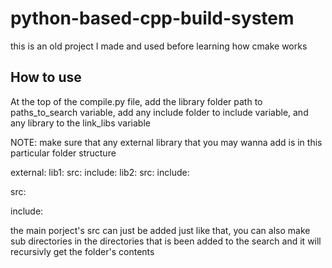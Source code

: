 # python-based-cpp-build-system
this is an old project I made and used before learning how cmake works


## How to use

At the top of the compile.py file, add the library folder path to paths_to_search variable, add any include folder to include variable, and any library to the link_libs variable

NOTE: make sure that any external library that you may wanna add is in this particular folder structure

external:
  lib1:
    src:
    include:
  lib2:
    src:
    include:
    
 src:
 
 include:
    
the main porject's src can just be added just like that, you can also make sub directories in the directories that is been added to the search and it will recursivly get the folder's contents
